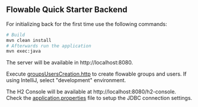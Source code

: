 ## Flowable Quick Starter Backend

For initializing back for the first time use the following commands:

```bash
# Build
mvn clean install
# Afterwards run the application
mvn exec:java
```

The server will be available in http://localhost:8080.

Execute [groupsUsersCreation.http](./src/main/resources/rest/groupsUsersCreation.http) to create flowable groups and users.
If using IntelliJ, select "development" environment.

The H2 Console will be available at http://localhost:8080/h2-console. Check the [application.properties](./src/main/resources/application.properties) file to setup the JDBC connection settings.